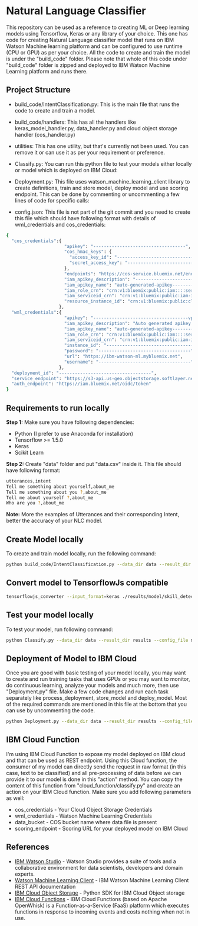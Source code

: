 # Natural Language Classifier

This repository can be used as a reference to creating ML or Deep learning models using Tensorflow, Keras or any library of your choice.  This one has code for creating Natural Language classifier model that runs on IBM Watson Machine learning platform and can be configured to use runtime (CPU or GPU) as per your choice.  All the code to create and train the model is under the "build_code" folder.  Please note that whole of this code under "build_code" folder is zipped and deployed to IBM Watson Machine Learning platform and runs there.  

## Project Structure

  - build_code/IntentClassification.py: This is the main file that runs the code to create and train a model.

  - build_code/handlers: This has all the handlers like keras_model_handler.py, data_handler.py and cloud object storage handler (cos_handler.py)

  - utilities: This has one utility, but that's currently not been used.  You can remove it or can use it as per your requirement or preference.

  - Classify.py: You can run this python file to test your models either locally or model which is deployed on IBM Cloud:

  - Deployment.py: This file uses watson_machine_learning_client library to create definitions, train and store model, deploy model and use scoring endpoint.  This can be done by commenting or uncommenting a few lines of code for specific calls:

  - config.json: This file is not part of the git commit and you need to create this file which should have following format with details of wml_credentials and cos_credentials:

  ```sh
  {
    "cos_credentials":{
                        "apikey": "-----------------------------------",
                        "cos_hmac_keys": {
                          "access_key_id": "-----------------------------------",
                          "secret_access_key": "-----------------------------------"
                        },
                        "endpoints": "https://cos-service.bluemix.net/endpoints",
                        "iam_apikey_description": "-----------------------------------",
                        "iam_apikey_name": "auto-generated-apikey------------------------------------",
                        "iam_role_crn": "crn:v1:bluemix:public:iam::::serviceRole:Writer",
                        "iam_serviceid_crn": "crn:v1:bluemix:public:iam-identity::a/-----------------------------------::serviceid:ServiceId------------------------------------",
                        "resource_instance_id": "crn:v1:bluemix:public:cloud-object-storage:global:a/-----------------------------------:-----------------------------------::"
                      },
    "wml_credentials":{
                        "apikey": "------------------------------------vpfRo3SBZrOajK",
                        "iam_apikey_description": "Auto generated apikey during resource-key operation for Instance - crn:v1:bluemix:public:pm-20:us-south:a/-----------------------------------::",
                        "iam_apikey_name": "auto-generated-apikey------------------------------------",
                        "iam_role_crn": "crn:v1:bluemix:public:iam::::serviceRole:Writer",
                        "iam_serviceid_crn": "crn:v1:bluemix:public:iam-identity::a/-----------------------------------::-----------------------------------",
                        "instance_id": "-----------------------------------",
                        "password": "-----------------------------------",
                        "url": "https://ibm-watson-ml.mybluemix.net",
                        "username": "-----------------------------------"
                      },
    "deployment_id": "-----------------------------------",
    "service_endpoint": "https://s3-api.us-geo.objectstorage.softlayer.net",
    "auth_endpoint": "https://iam.bluemix.net/oidc/token"
  }
```

## Requirements to run locally
**Step 1:** Make sure you have following dependencies:
  - Python (I prefer to use Anaconda for installation)
  - Tensorflow >= 1.5.0
  - Keras
  - Scikit Learn

**Step 2:** Create "data" folder and put "data.csv" inside it.  This file should have following format:
```sh
utterances,intent
Tell me something about yourself,about_me
Tell me something about you ?,about_me
Tell me about yourself ?,about_me
Who are you ?,about_me
```
**Note:** More the examples of Utterances and their corresponding Intent, better the accuracy of your NLC model.

## Create Model locally
To create and train model locally, run the following command:
```sh
python build_code/IntentClassification.py --data_dir data --result_dir results --config_file model_config.json --data_file data.csv --framework keras
```

## Convert model to TensorflowJs compatible

```sh
tensorflowjs_converter --input_format=keras ./results/model/skill_detection_model.h5 ./results/model/custom_nlc_tf2
```

## Test your model locally
To test your model, run following command:
```sh
python Classify.py --data_dir data --result_dir results --config_file model_config.json --data_file data.csv --from_cloud False
```
## Deployment of Model to IBM Cloud
Once you are good with basic testing of your model locally, you may want to create and run training tasks that uses GPUs or you may want to monitor, do continuous learning, analyze your models and much more, then use "Deployment.py" file.  Make a few code changes and run each task separately like process_deployment, store_model and deploy_model.  Most of the required commands are mentioned in this file at the bottom that you can use by uncommenting the code.  

  ```sh
  python Deployment.py --data_dir data --result_dir results --config_file model_config.json --data_file data.csv
  ```

## IBM Cloud Function
I'm using IBM Cloud Function to expose my model deployed on IBM cloud and that can be used as REST endpoint.  Using this Cloud function, the consumer of my model can directly send the request in raw format (in this case, text to be classified) and all pre-processing of data before we can provide it to our model is done in this "action" method.  You can copy the content of this function from "cloud_function/classify.py" and create an action on your IBM Cloud function.  Make sure you add following parameters as well:

  - cos_credentials - Your Cloud Object Storage Credentials
  - wml_credentials - Watson Machine Learning Credentials
  - data_bucket - COS bucket name where data file is present
  - scoring_endpoint - Scoring URL for your deployed model on IBM Cloud

  ## References
  * [IBM Watson Studio](https://console.bluemix.net/catalog/services/watson-studio) - Watson Studio provides a suite of tools and a collaborative environment for data scientists, developers and domain experts.
  * [Watson Machine Learning Client](https://wml-api-pyclient.mybluemix.net/) - IBM Watson Machine Learning Client REST API documentation
  * [IBM Cloud Object Storage](https://console.bluemix.net/docs/services/cloud-object-storage/libraries/python.html#using-python) - Python SDK for IBM Cloud Object storage
  * [IBM Cloud Functions](https://console.bluemix.net/openwhisk/) - IBM Cloud Functions (based on Apache OpenWhisk) is a Function-as-a-Service (FaaS) platform which executes functions in response to incoming events and costs nothing when not in use.
